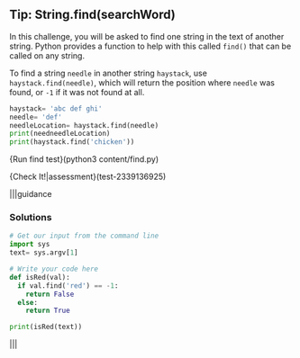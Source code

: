 ## Tip: String.find(searchWord)
In this challenge, you will be asked to find one string in the text of another string. Python provides a function to help with this called `find()` that can be called on any string.

To find a string `needle` in another string `haystack`, use `haystack.find(needle)`, which will return the position where `needle` was found, or `-1` if it was not found at all.

```python
haystack= 'abc def ghi'
needle= 'def'
needleLocation= haystack.find(needle)
print(needneedleLocation)
print(haystack.find('chicken'))
```
{Run find test}(python3 content/find.py)

{Check It!|assessment}(test-2339136925)

|||guidance
### Solutions
```python
# Get our input from the command line
import sys
text= sys.argv[1]

# Write your code here
def isRed(val):
  if val.find('red') == -1:
    return False
  else:
    return True

print(isRed(text))
```
|||
